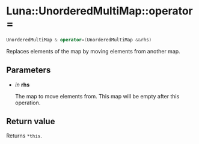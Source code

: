 # Luna::UnorderedMultiMap::operator=

```c++
UnorderedMultiMap & operator=(UnorderedMultiMap &&rhs)
```

Replaces elements of the map by moving elements from another map. 



## Parameters
* *in* **rhs**

    The map to move elements from. This map will be empty after this operation. 

## Return value
Returns `*this`. 

